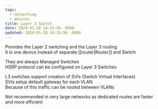 ```yaml
---
tags:
  - networking
  - devices
title: Layer 3 Switch
date: 2024-01-28 14:15:56 -0600
updated: 2024-01-28 14:15:56 -0600
---
```


Provides the Layer 2 switching and the Layer 3 routing  
It is one device instead of separate [[router|Router]] and Switch  

They are always Managed Switches  
HSRP protocol can be configured on Layer 3 Switches  

L3 switches support creation of SVIs (Switch Virtual Interfaces)  
SVIs setup default gateway for each VLAN  
Because of this traffic can be routed between VLANs  

Not recommended in very large networks as dedicated routes are faster and more efficient

